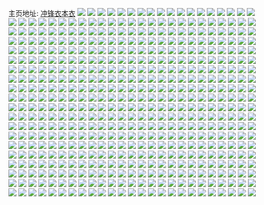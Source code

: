 主页地址: [冲锋衣本衣](https://weibo.com/u/1619984190) 
![](https://wx4.sinaimg.cn/mw2000/608eff3ely1h281cfwqnzj22c0340kjm.jpg) 
![](https://wx4.sinaimg.cn/mw2000/608eff3ely1h22i987b0wj20u00i17c1.jpg) 
![](https://wx4.sinaimg.cn/mw2000/608eff3ely1h22i98g3grj20u00i2dl9.jpg) 
![](https://wx4.sinaimg.cn/mw2000/608eff3ely1h22i98q467j20u00ie0xj.jpg) 
![](https://wx4.sinaimg.cn/mw2000/608eff3ely1h22i97ujaij20u00i70vp.jpg) 
![](https://wx4.sinaimg.cn/mw2000/608eff3ely1h1zznwtlhsj20wi1ycx0h.jpg) 
![](https://wx4.sinaimg.cn/mw2000/608eff3ely1h1yu5znk1xj22vl25ph66.jpg) 
![](https://wx4.sinaimg.cn/mw2000/608eff3ely1h1sw19lprwj22c0340qv9.jpg) 
![](https://wx4.sinaimg.cn/mw2000/608eff3ely1h1sw1g66axj22da1kunpe.jpg) 
![](https://wx4.sinaimg.cn/mw2000/608eff3ely1h1rs535kikj22c03404qq.jpg) 
![](https://wx4.sinaimg.cn/mw2000/608eff3ely1h1rs526moqj20rk0lgjt6.jpg) 
![](https://wx4.sinaimg.cn/mw2000/608eff3ely1h1rs543s76j228l2zg7wi.jpg) 
![](https://wx4.sinaimg.cn/mw2000/608eff3ely1h1rsady0yej20hs0f4abq.jpg) 
![](https://wx4.sinaimg.cn/mw2000/608eff3ely1h1o7skqt4qj21tc2q0hdu.jpg) 
![](https://wx4.sinaimg.cn/mw2000/608eff3ely1h1o7sq7acpj221i1d0b29.jpg) 
![](https://wx4.sinaimg.cn/mw2000/608eff3ely1h1o7sp5aj4j21tc2q0kjm.jpg) 
![](https://wx4.sinaimg.cn/mw2000/608eff3ely1h1o7smsb68j21m62fa1ky.jpg) 
![](https://wx4.sinaimg.cn/mw2000/608eff3ely1h1nahhmy1kj221i2q0u0x.jpg) 
![](https://wx4.sinaimg.cn/mw2000/608eff3ely1h1kvaskr4mj221i1j44qr.jpg) 
![](https://wx4.sinaimg.cn/mw2000/608eff3ely1h1kvd3eb90j221i2q0qv8.jpg) 
![](https://wx4.sinaimg.cn/mw2000/608eff3ely1h1iqasv7rsj21qy0qedo5.jpg) 
![](https://wx4.sinaimg.cn/mw2000/608eff3ely1h1iqatipgoj215n0jyqa9.jpg) 
![](https://wx4.sinaimg.cn/mw2000/608eff3ely1h1iqasl0lqj21qy0qe46o.jpg) 
![](https://wx4.sinaimg.cn/mw2000/608eff3ely1h1iqat77x2j20xc0jhtdk.jpg) 
![](https://wx4.sinaimg.cn/mw2000/608eff3ely1h1iqatuz2oj215n0jsafe.jpg) 
![](https://wx4.sinaimg.cn/mw2000/608eff3ely1h1iqaube0ej215n0k4n1l.jpg) 
![](https://wx4.sinaimg.cn/mw2000/608eff3ely1h1i8l511q1j21tc2q04qr.jpg) 
![](https://wx4.sinaimg.cn/mw2000/608eff3ely1h1i8l6qb7kj21tc2q07wj.jpg) 
![](https://wx4.sinaimg.cn/mw2000/608eff3ely1h1i8l91nqjj21tc2q07wj.jpg) 
![](https://wx4.sinaimg.cn/mw2000/608eff3ely1h1i8lapvwoj21tc2q07wj.jpg) 
![](https://wx4.sinaimg.cn/mw2000/608eff3ely1h1i8lctuj2j21tc2q04qr.jpg) 
![](https://wx4.sinaimg.cn/mw2000/608eff3ely1h1i8l3d6qlj21tc2q07wj.jpg) 
![](https://wx4.sinaimg.cn/mw2000/608eff3ely1h1hk1donblj22c0340u0y.jpg) 
![](https://wx4.sinaimg.cn/mw2000/608eff3ely1h1hk1fzav6j221i2q0kjp.jpg) 
![](https://wx4.sinaimg.cn/mw2000/608eff3ely1h1hk1d0gg1j20wi1yckjl.jpg) 
![](https://wx4.sinaimg.cn/mw2000/608eff3ely1h1frtx3utuj221i2q0e85.jpg) 
![](https://wx4.sinaimg.cn/mw2000/608eff3ely1h1f1woyfy3j22c03404qq.jpg) 
![](https://wx4.sinaimg.cn/mw2000/608eff3ely1h1f1wxgh88j22c0340hdv.jpg) 
![](https://wx4.sinaimg.cn/mw2000/608eff3ely1h1f1wrcw80j22c03401l0.jpg) 
![](https://wx4.sinaimg.cn/mw2000/608eff3ely1h1f1xegadlj22c0340u0y.jpg) 
![](https://wx4.sinaimg.cn/mw2000/608eff3ely1h1errlhhjqj20u01nx13y.jpg) 
![](https://wx4.sinaimg.cn/mw2000/608eff3ely1h1errmh5h2j20u02i7b29.jpg) 
![](https://wx4.sinaimg.cn/mw2000/608eff3ely1h1errkzfunj20u00g642o.jpg) 
![](https://wx4.sinaimg.cn/mw2000/608eff3ely1h1errn04ibj20o80dmdig.jpg) 
![](https://wx4.sinaimg.cn/mw2000/608eff3ely1h1cyqoorgwj20u00mhgpb.jpg) 
![](https://wx4.sinaimg.cn/mw2000/608eff3ely1h1cyqodrc2j20u00mjadk.jpg) 
![](https://wx4.sinaimg.cn/mw2000/608eff3ely1h1aflxqbpcj22c0340b2a.jpg) 
![](https://wx4.sinaimg.cn/mw2000/608eff3ely1h19gv91rhqj22c03404qq.jpg) 
![](https://wx4.sinaimg.cn/mw2000/608eff3ely1h19gv9ut45j22c0340qv5.jpg) 
![](https://wx4.sinaimg.cn/mw2000/608eff3ely1h19gvauw8lj23402c0e82.jpg) 
![](https://wx4.sinaimg.cn/mw2000/608eff3ely1h19gv84x27j22c0340u0x.jpg) 
![](https://wx4.sinaimg.cn/mw2000/608eff3ely1h17wfj4qcrj21qy0zg7bm.jpg) 
![](https://wx4.sinaimg.cn/mw2000/608eff3ely1h17wfjff0aj21qy0zgq95.jpg) 
![](https://wx4.sinaimg.cn/mw2000/608eff3ely1h17wfjogatj21qy0zgwke.jpg) 
![](https://wx4.sinaimg.cn/mw2000/608eff3ely1h17wfk281rj21qy0zgtfn.jpg) 
![](https://wx4.sinaimg.cn/mw2000/608eff3ely1h170n440rzj21tc2q0qv7.jpg) 
![](https://wx4.sinaimg.cn/mw2000/608eff3ely1h170n8kpmxj21tc2q0hdv.jpg) 
![](https://wx4.sinaimg.cn/mw2000/608eff3ely1h170nca849j21tc2q0npf.jpg) 
![](https://wx4.sinaimg.cn/mw2000/608eff3ely1h170nh3bgwj21tc2q0kjn.jpg) 
![](https://wx4.sinaimg.cn/mw2000/608eff3ely1h170n06u07j21tc2q0kjn.jpg) 
![](https://wx4.sinaimg.cn/mw2000/608eff3ely1h170nl97j8j21tc2q0npf.jpg) 
![](https://wx4.sinaimg.cn/mw2000/608eff3ely1h15wejv7j7j20u00gvjxq.jpg) 
![](https://wx4.sinaimg.cn/mw2000/608eff3ely1h15wek6x0hj20u00chdo2.jpg) 
![](https://wx4.sinaimg.cn/mw2000/608eff3ely1h14lyfae5nj20tz1azjyy.jpg) 
![](https://wx4.sinaimg.cn/mw2000/608eff3ely1h14lyfn85lj20u00zudmu.jpg) 
![](https://wx4.sinaimg.cn/mw2000/608eff3ely1h14lyezxfdj20u00ijtcs.jpg) 
![](https://wx4.sinaimg.cn/mw2000/608eff3ely1h12gbhj4j3j221i2q0npg.jpg) 
![](https://wx4.sinaimg.cn/mw2000/608eff3ely1h12gbejt3yj221i2q01l1.jpg) 
![](https://wx4.sinaimg.cn/mw2000/608eff3ely1h112qb8gh8j20xc1uo4cw.jpg) 
![](https://wx4.sinaimg.cn/mw2000/608eff3ely1h112qbhf9kj20xc1uo16u.jpg) 
![](https://wx4.sinaimg.cn/mw2000/608eff3ely1h112qaw3n2j222o340x6p.jpg) 
![](https://wx4.sinaimg.cn/mw2000/608eff3ely1h0zvh2wnfaj20u00x0gw7.jpg) 
![](https://wx4.sinaimg.cn/mw2000/608eff3ely1h0zvh3mq2vj20u00g678e.jpg) 
![](https://wx4.sinaimg.cn/mw2000/608eff3ely1h0zvh5brivj20u00g5tbx.jpg) 
![](https://wx4.sinaimg.cn/mw2000/608eff3ely1h0zvh5xmmgj20u00gvad1.jpg) 
![](https://wx4.sinaimg.cn/mw2000/608eff3ely1h0z726cpymj20u019vwu8.jpg) 
![](https://wx4.sinaimg.cn/mw2000/608eff3ely1h0z726ujbsj20u00p0dsu.jpg) 
![](https://wx4.sinaimg.cn/mw2000/608eff3ely1h0z7275eq9j20sg0ugdld.jpg) 
![](https://wx4.sinaimg.cn/mw2000/608eff3ely1h0z727gue6j20j60gcad9.jpg) 
![](https://wx4.sinaimg.cn/mw2000/608eff3ely1h0z7281ixwj20u01t5atj.jpg) 
![](https://wx4.sinaimg.cn/mw2000/608eff3ely1h0z728od1vj20u01b2k40.jpg) 
![](https://wx4.sinaimg.cn/mw2000/608eff3ely1h0z72a064bj20u014fwof.jpg) 
![](https://wx4.sinaimg.cn/mw2000/608eff3ely1h0z725cylaj20u00xbqcb.jpg) 
![](https://wx4.sinaimg.cn/mw2000/608eff3ely1h0z729mh7oj20u00lsgqh.jpg) 
![](https://wx4.sinaimg.cn/mw2000/608eff3ely1h0y2hb3d61j22032o4x6q.jpg) 
![](https://wx4.sinaimg.cn/mw2000/608eff3ely1h0y2h9njeaj22c0340qv6.jpg) 
![](https://wx4.sinaimg.cn/mw2000/608eff3ely1h0y2hbhxinj214j0mtaej.jpg) 
![](https://wx4.sinaimg.cn/mw2000/608eff3ely1h0xnrfjtioj20u013dk37.jpg) 
![](https://wx4.sinaimg.cn/mw2000/608eff3ely1h0xnrg0fbmj20u00gzk03.jpg) 
![](https://wx4.sinaimg.cn/mw2000/608eff3ely1h0xnregzbsj20u00gu43b.jpg) 
![](https://wx4.sinaimg.cn/mw2000/608eff3ely1h0xnrgc3pij20u00gvtdn.jpg) 
![](https://wx4.sinaimg.cn/mw2000/608eff3ely1h0wy8ioj4gj20sg0v3q9x.jpg) 
![](https://wx4.sinaimg.cn/mw2000/608eff3ely1h0wy8j2uzmj20u01brn2p.jpg) 
![](https://wx4.sinaimg.cn/mw2000/608eff3ely1h0wy8jg0otj20se0jqjxo.jpg) 
![](https://wx4.sinaimg.cn/mw2000/608eff3ely1h0wy8jsx50j20u00htafi.jpg) 
![](https://wx4.sinaimg.cn/mw2000/608eff3ely1h0wq8ww741j20rk0k0779.jpg) 
![](https://wx4.sinaimg.cn/mw2000/608eff3ely1h0vhceueajj221i2q07wl.jpg) 
![](https://wx4.sinaimg.cn/mw2000/608eff3ely1h0uez0nz9dj20u00lrqbb.jpg) 
![](https://wx4.sinaimg.cn/mw2000/608eff3ely1h0uez2dtb5j22da1kue82.jpg) 
![](https://wx4.sinaimg.cn/mw2000/608eff3ely1h0uez3ncp7j222o340hdu.jpg) 
![](https://wx4.sinaimg.cn/mw2000/608eff3ely1h0uez5p14cj221i2q0kjl.jpg) 
![](https://wx4.sinaimg.cn/mw2000/608eff3ely1h0t90caz00j20sg1js4e3.jpg) 
![](https://wx4.sinaimg.cn/mw2000/608eff3ely1h0t90bnj32j20go08z3zz.jpg) 
![](https://wx4.sinaimg.cn/mw2000/608eff3ely1h0t90cxrg3j20go08zaaz.jpg) 
![](https://wx4.sinaimg.cn/mw2000/608eff3ely1h0t90d4eupj20u00gvgrt.jpg) 
![](https://wx4.sinaimg.cn/mw2000/608eff3ely1h0qrk5viiij20uk0p4q99.jpg) 
![](https://wx4.sinaimg.cn/mw2000/608eff3ely1h0qrk64hycj20uk0rvah0.jpg) 
![](https://wx4.sinaimg.cn/mw2000/608eff3ely1h0qrk6i9a8j20uk0og46w.jpg) 
![](https://wx4.sinaimg.cn/mw2000/608eff3ely1h0qrk6qvsmj20uk0pndms.jpg) 
![](https://wx4.sinaimg.cn/mw2000/608eff3ely1h0qrk74465j20xc16kn5u.jpg) 
![](https://wx4.sinaimg.cn/mw2000/608eff3ely1h0qrk7dkc9j20uk0nyaf1.jpg) 
![](https://wx4.sinaimg.cn/mw2000/608eff3ely1h0pn8klwtuj21bm1zgnpd.jpg) 
![](https://wx4.sinaimg.cn/mw2000/608eff3ely1h0pn8mkad0j21bm1zgqv5.jpg) 
![](https://wx4.sinaimg.cn/mw2000/608eff3ely1h0pn8o4guaj21bm1zgu0x.jpg) 
![](https://wx4.sinaimg.cn/mw2000/608eff3ely1h0pn8qer1sj21bm1zg4qq.jpg) 
![](https://wx4.sinaimg.cn/mw2000/608eff3ely1h0pn8xa272j21bm1zgnpd.jpg) 
![](https://wx4.sinaimg.cn/mw2000/608eff3ely1h0pn8ysv97j21bm1zgu0x.jpg) 
![](https://wx4.sinaimg.cn/mw2000/608eff3ely1h0pn908s02j21bm1zgqv5.jpg) 
![](https://wx4.sinaimg.cn/mw2000/608eff3ely1h0pn91qiqhj21bm1zgqv5.jpg) 
![](https://wx4.sinaimg.cn/mw2000/608eff3ely1h0pn948qjwj21tc2q07wj.jpg) 
![](https://wx4.sinaimg.cn/mw2000/608eff3ely1h0onp7txbxj221i1j4npf.jpg) 
![](https://wx4.sinaimg.cn/mw2000/608eff3ely1h0onpawt1tj221i2q01l1.jpg) 
![](https://wx4.sinaimg.cn/mw2000/608eff3ely1h0om1esitnj215o1aywp3.jpg) 
![](https://wx4.sinaimg.cn/mw2000/608eff3ely1h0om0zoxf5j20xc1kcwq4.jpg) 
![](https://wx4.sinaimg.cn/mw2000/608eff3ely1h0om103xjxj21qy0zg44t.jpg) 
![](https://wx4.sinaimg.cn/mw2000/608eff3ely1h0om10qp4pj21qy0zggsk.jpg) 
![](https://wx4.sinaimg.cn/mw2000/608eff3ely1h0ni0gip4rj20u00g4772.jpg) 
![](https://wx4.sinaimg.cn/mw2000/608eff3ely1h0ni0h5gywj20u00g7gpa.jpg) 
![](https://wx4.sinaimg.cn/mw2000/608eff3ely1h0ni0ez23qj20j61nhal2.jpg) 
![](https://wx4.sinaimg.cn/mw2000/608eff3ely1h0ni0fy790j20u00ng105.jpg) 
![](https://wx4.sinaimg.cn/mw2000/608eff3ely1h0m2ax1ya0j21tc2q0hdv.jpg) 
![](https://wx4.sinaimg.cn/mw2000/608eff3ely1h0m2ayycinj221i1d0x6p.jpg) 
![](https://wx4.sinaimg.cn/mw2000/608eff3ely1h0m2b85zg0j221i1d04qq.jpg) 
![](https://wx4.sinaimg.cn/mw2000/608eff3ely1h0m2b0hchnj221i1d01ky.jpg) 
![](https://wx4.sinaimg.cn/mw2000/608eff3ely1h0m2b2aeenj221i1d0b2a.jpg) 
![](https://wx4.sinaimg.cn/mw2000/608eff3ely1h0m2b4s7bej21tc2q0hdv.jpg) 
![](https://wx4.sinaimg.cn/mw2000/608eff3ely1h0m2auh3r5j21tc2q0kjn.jpg) 
![](https://wx4.sinaimg.cn/mw2000/608eff3ely1h0m2b6f17ij221i1d0e82.jpg) 
![](https://wx4.sinaimg.cn/mw2000/608eff3ely1h0m2b9q30dj221i1d04qq.jpg) 
![](https://wx4.sinaimg.cn/mw2000/608eff3ely1h0krz6wjnij20u00gvn0l.jpg) 
![](https://wx4.sinaimg.cn/mw2000/608eff3ely1h0krz7il1xj20u00gvq87.jpg) 
![](https://wx4.sinaimg.cn/mw2000/608eff3ely1h0krz7x6u5j20u00gvafg.jpg) 
![](https://wx4.sinaimg.cn/mw2000/608eff3ely1h0k475ko4lj215o0moqag.jpg) 
![](https://wx4.sinaimg.cn/mw2000/608eff3ely1h0k4760c9kj215o11w7ah.jpg) 
![](https://wx4.sinaimg.cn/mw2000/608eff3ely1h0k476bjypj215o11wwsz.jpg) 
![](https://wx4.sinaimg.cn/mw2000/608eff3ely1h0k476lon7j20uk0x6wq8.jpg) 
![](https://wx4.sinaimg.cn/mw2000/608eff3ely1h0k476v2taj20uk0or0zw.jpg) 
![](https://wx4.sinaimg.cn/mw2000/608eff3ely1h0k47770zej20uk0uadmk.jpg) 
![](https://wx4.sinaimg.cn/mw2000/608eff3ely1h0k2aejlunj21xa2kdnpe.jpg) 
![](https://wx4.sinaimg.cn/mw2000/608eff3ely1h0k2ai9ly5j221i2q07wl.jpg) 
![](https://wx4.sinaimg.cn/mw2000/608eff3ely1h0jmofrvmsj20u019g4ah.jpg) 
![](https://wx4.sinaimg.cn/mw2000/608eff3ely1h0jmog4ukvj20u00yagui.jpg) 
![](https://wx4.sinaimg.cn/mw2000/608eff3ely1h0jmogf8hvj20u00gvn0u.jpg) 
![](https://wx4.sinaimg.cn/mw2000/608eff3ely1h0ix8m33gvj221i2q0u10.jpg) 
![](https://wx4.sinaimg.cn/mw2000/608eff3ely1h0ix8p0gmsj24802tcu0y.jpg) 
![](https://wx4.sinaimg.cn/mw2000/608eff3ely1h0ik5t8w10j221i2q01l1.jpg) 
![](https://wx4.sinaimg.cn/mw2000/608eff3ely1h0ik5ww4gvj221i2q0b2d.jpg) 
![](https://wx4.sinaimg.cn/mw2000/608eff3ely1h0ik606ea4j221i2q0b2d.jpg) 
![](https://wx4.sinaimg.cn/mw2000/608eff3ely1h0ik5ptzorj221i2q0kjp.jpg) 
![](https://wx4.sinaimg.cn/mw2000/608eff3ely1h0hu10t3haj20u01emqek.jpg) 
![](https://wx4.sinaimg.cn/mw2000/608eff3ely1h0hu1160skj20u00xrwl8.jpg) 
![](https://wx4.sinaimg.cn/mw2000/608eff3ely1h0hgoomtjwj20go0jqmz8.jpg) 
![](https://wx4.sinaimg.cn/mw2000/608eff3ely1h0hgop8231j20u01cmk6g.jpg) 
![](https://wx4.sinaimg.cn/mw2000/608eff3ely1h0hgoo534lj20u00gv772.jpg) 
![](https://wx4.sinaimg.cn/mw2000/608eff3ely1h0hgopq4jtj20u00g742r.jpg) 
![](https://wx4.sinaimg.cn/mw2000/608eff3ely1h0h8lqom8ej21ku2dae81.jpg) 
![](https://wx4.sinaimg.cn/mw2000/608eff3ely1h0gln2f1x4j221i2q0x6s.jpg) 
![](https://wx4.sinaimg.cn/mw2000/608eff3ely1h0glmxzuplj221i2q0b2c.jpg) 
![](https://wx4.sinaimg.cn/mw2000/608eff3ely1h0eeyw15kfj20sg0g0diz.jpg) 
![](https://wx4.sinaimg.cn/mw2000/608eff3ely1h0eeyvh9zcj20sg0w0tdq.jpg) 
![](https://wx4.sinaimg.cn/mw2000/608eff3ely1h0eeywgu7mj20rs16t0zb.jpg) 
![](https://wx4.sinaimg.cn/mw2000/608eff3ely1h0eeywtpqjj20u00ir41j.jpg) 
![](https://wx4.sinaimg.cn/mw2000/608eff3ely1h0cpnsk9dmj20u00ouqdi.jpg) 
![](https://wx4.sinaimg.cn/mw2000/608eff3ely1h0cpnt82n2j20u0124wq1.jpg) 
![](https://wx4.sinaimg.cn/mw2000/608eff3ely1h0cpns4tjnj20u00xrn2e.jpg) 
![](https://wx4.sinaimg.cn/mw2000/608eff3ely1h0cpntieaoj20u00gv0u3.jpg) 
![](https://wx4.sinaimg.cn/mw2000/608eff3ely1h0bzwh8tuoj20i30ec0v5.jpg) 
![](https://wx4.sinaimg.cn/mw2000/608eff3ely1h0bzwhnztgj20t916mtii.jpg) 
![](https://wx4.sinaimg.cn/mw2000/608eff3ely1h0bzwia9y9j20rk18iqb2.jpg) 
![](https://wx4.sinaimg.cn/mw2000/608eff3ely1h0bzwgkyjdj20g80bxabk.jpg) 
![](https://wx4.sinaimg.cn/mw2000/608eff3ely1h0ay5uavnij208c08bjrr.jpg) 
![](https://wx4.sinaimg.cn/mw2000/608eff3ely1h0aqqdpv9uj221i2q0npi.jpg) 
![](https://wx4.sinaimg.cn/mw2000/608eff3ely1h09go0ycu5j20u01cuaoe.jpg) 
![](https://wx4.sinaimg.cn/mw2000/608eff3ely1h09gp4v0wvj20ty1ri12y.jpg) 
![](https://wx4.sinaimg.cn/mw2000/608eff3ely1h09go0cpq0j20u00xrdnv.jpg) 
![](https://wx4.sinaimg.cn/mw2000/608eff3ely1h09go1b6e7j20u00gvdin.jpg) 
![](https://wx4.sinaimg.cn/mw2000/608eff3ely1h09go27k8jj20u00g9adg.jpg) 
![](https://wx4.sinaimg.cn/mw2000/608eff3ely1h09go2jhtvj20u00gv0w9.jpg) 
![](https://wx4.sinaimg.cn/mw2000/608eff3ely1h098ify2k9j221i2q01l1.jpg) 
![](https://wx4.sinaimg.cn/mw2000/608eff3ely1h08lri24nvj20wi0p5td7.jpg) 
![](https://wx4.sinaimg.cn/mw2000/608eff3ely1h08lqflk5kj221i2q01l1.jpg) 
![](https://wx4.sinaimg.cn/mw2000/608eff3ely1h08fzfzoltj20u0360qmr.jpg) 
![](https://wx4.sinaimg.cn/mw2000/608eff3ely1h08fzfc3e4j20u02cdgw4.jpg) 
![](https://wx4.sinaimg.cn/mw2000/608eff3ely1h086okweyzj20u00gvq7t.jpg) 
![](https://wx4.sinaimg.cn/mw2000/608eff3ely1h086oovd02j20u00gvwhs.jpg) 
![](https://wx4.sinaimg.cn/mw2000/608eff3ely1h086ol8ipij211a0pdtei.jpg) 
![](https://wx4.sinaimg.cn/mw2000/608eff3ely1h086olo0moj20tz21hwro.jpg) 
![](https://wx4.sinaimg.cn/mw2000/608eff3ely1h086omctdoj20u011v4ab.jpg) 
![](https://wx4.sinaimg.cn/mw2000/608eff3ely1h086okj7kkj20ou0sgtcj.jpg) 
![](https://wx4.sinaimg.cn/mw2000/608eff3ely1h086omowkkj20u01247c5.jpg) 
![](https://wx4.sinaimg.cn/mw2000/608eff3ely1h086omyjd0j20tz1h549e.jpg) 
![](https://wx4.sinaimg.cn/mw2000/608eff3ely1h086ondjhuj20xx0sfag6.jpg) 
![](https://wx4.sinaimg.cn/mw2000/608eff3ely1h07efgt2gwj221i2q07wl.jpg) 
![](https://wx4.sinaimg.cn/mw2000/608eff3ely1h07efdembej221i2q07wl.jpg) 
![](https://wx4.sinaimg.cn/mw2000/608eff3ely1h05tts5jabj22c0340npe.jpg) 
![](https://wx4.sinaimg.cn/mw2000/608eff3ely1h05tttcia4j22c03404qq.jpg) 
![](https://wx4.sinaimg.cn/mw2000/608eff3ely1h05tatkrg8j20u01aewnv.jpg) 
![](https://wx4.sinaimg.cn/mw2000/608eff3ely1h05tas2nnpj20sg0t2jxz.jpg) 
![](https://wx4.sinaimg.cn/mw2000/608eff3ely1h05taulhidj20u00gvgr2.jpg) 
![](https://wx4.sinaimg.cn/mw2000/608eff3ely1h05tavdb2oj20u00gv0ww.jpg) 
![](https://wx4.sinaimg.cn/mw2000/608eff3ely1h04rpijlpgj22c0340npd.jpg) 
![](https://wx4.sinaimg.cn/mw2000/608eff3ely1h04j385omxj221i2q0npg.jpg) 
![](https://wx4.sinaimg.cn/mw2000/608eff3ely1h04j3cg661j221i2q0u10.jpg) 
![](https://wx4.sinaimg.cn/mw2000/608eff3ely1h01p3kwhqwj20u00irjv3.jpg) 
![](https://wx4.sinaimg.cn/mw2000/608eff3ely1h01p3khbbgj20sg0f40wl.jpg) 
![](https://wx4.sinaimg.cn/mw2000/608eff3ely1h01p3l8yw8j20sg0f4n14.jpg) 
![](https://wx4.sinaimg.cn/mw2000/608eff3ely1h01p3jx8gnj20u00g7mzc.jpg) 
![](https://wx4.sinaimg.cn/mw2000/608eff3ely1h01kelymdjj221i2q04qt.jpg) 
![](https://wx4.sinaimg.cn/mw2000/608eff3ely1h018m7966vj22802yox6q.jpg) 
![](https://wx4.sinaimg.cn/mw2000/608eff3ely1h018m920p0j22802yonpe.jpg) 
![](https://wx4.sinaimg.cn/mw2000/608eff3ely1h018mczcb8j20zk1be7gk.jpg) 
![](https://wx4.sinaimg.cn/mw2000/608eff3ely1h018mde1cmj20zk1be188.jpg) 
![](https://wx4.sinaimg.cn/mw2000/608eff3ely1h018mdw9ucj20zk1be4f8.jpg) 
![](https://wx4.sinaimg.cn/mw2000/608eff3ely1h018mebawkj20zk1betlq.jpg) 
![](https://wx4.sinaimg.cn/mw2000/608eff3ely1h018mikeofj22802yoe83.jpg) 
![](https://wx4.sinaimg.cn/mw2000/608eff3ely1h018mq76ojj20zk1beaqw.jpg) 
![](https://wx4.sinaimg.cn/mw2000/608eff3ely1h00kse490yj20u00xr10y.jpg) 
![](https://wx4.sinaimg.cn/mw2000/608eff3ely1h00ksdmu9mj20go09e0uq.jpg) 
![](https://wx4.sinaimg.cn/mw2000/608eff3ely1h00ksgcxb6j20sg1a60zg.jpg) 
![](https://wx4.sinaimg.cn/mw2000/608eff3ely1h00ksevi4lj20u01414a6.jpg) 
![](https://wx4.sinaimg.cn/mw2000/608eff3ely1h00ksgo48mj20go0amgn4.jpg) 
![](https://wx4.sinaimg.cn/mw2000/608eff3ely1h00ksfxzp2j20sg1wqnjb.jpg) 
![](https://wx4.sinaimg.cn/mw2000/608eff3ely1gzws52pgtdj221i2q0hdw.jpg) 
![](https://wx4.sinaimg.cn/mw2000/608eff3ely1gzws4x0clwj221i2q0u10.jpg) 
![](https://wx4.sinaimg.cn/mw2000/608eff3ely1gzws5lj1zrj221i2q04qt.jpg) 
![](https://wx4.sinaimg.cn/mw2000/608eff3ely1gzvr91m9fqj20s80rstdd.jpg) 
![](https://wx4.sinaimg.cn/mw2000/608eff3ely1gzvr923hnlj20p00fswgf.jpg) 
![](https://wx4.sinaimg.cn/mw2000/608eff3ely1gzvr92ea1cj20p00s5jv1.jpg) 
![](https://wx4.sinaimg.cn/mw2000/608eff3ely1gzvr92n4w2j20u00gv765.jpg) 
![](https://wx4.sinaimg.cn/mw2000/608eff3ely1gzvc115d1bj20wi1yc7wh.jpg) 
![](https://wx4.sinaimg.cn/mw2000/608eff3ely1gzvc0zmxxsj20wi1yc7wh.jpg) 
![](https://wx4.sinaimg.cn/mw2000/608eff3ely1gzut1j0ekqj20u00gvq5p.jpg) 
![](https://wx4.sinaimg.cn/mw2000/608eff3ely1gzut1ke7n3j20u00g9n06.jpg) 
![](https://wx4.sinaimg.cn/mw2000/608eff3ely1gzut1iqki9j20u00qk440.jpg) 
![](https://wx4.sinaimg.cn/mw2000/608eff3ely1gzut1jz9zbj20u01csakx.jpg) 
![](https://wx4.sinaimg.cn/mw2000/608eff3ely1gzum2clpf7j20wi1ycnkw.jpg) 
![](https://wx4.sinaimg.cn/mw2000/608eff3ely1gzum2b3sc5j221i2q0u0x.jpg) 
![](https://wx4.sinaimg.cn/mw2000/608eff3ely1gztgebutfrj221i2q0x6s.jpg) 
![](https://wx4.sinaimg.cn/mw2000/608eff3ely1gzsdpzyzzvj21ku2dae81.jpg) 
![](https://wx4.sinaimg.cn/mw2000/608eff3ely1gzpp642wf3j20wi1yc43k.jpg) 
![](https://wx4.sinaimg.cn/mw2000/608eff3ely1gzn9x7ukd1j20hs0fnwh5.jpg) 
![](https://wx4.sinaimg.cn/mw2000/608eff3ely1gzn9x8b6lpj20nj0ju78l.jpg) 
![](https://wx4.sinaimg.cn/mw2000/608eff3ely1gzn9x8k5npj20nm0k5dj6.jpg) 
![](https://wx4.sinaimg.cn/mw2000/608eff3ely1gzn9x8wq9jj20u00ckju9.jpg) 
![](https://wx4.sinaimg.cn/mw2000/608eff3ely1gzkdlkmo2gj20u00gu0vq.jpg) 
![](https://wx4.sinaimg.cn/mw2000/608eff3ely1gzkdlkbzzyj20u00cr41f.jpg) 
![](https://wx4.sinaimg.cn/mw2000/608eff3ely1gzkdlkwqabj20u00gvdjc.jpg) 
![](https://wx4.sinaimg.cn/mw2000/608eff3ely1gzkdll7mghj20u00crn1z.jpg) 
![](https://wx4.sinaimg.cn/mw2000/608eff3ely1gzizco2tpoj221i1j4u0y.jpg) 
![](https://wx4.sinaimg.cn/mw2000/608eff3ely1gziq36z4eej20sg0fgagk.jpg) 
![](https://wx4.sinaimg.cn/mw2000/608eff3ely1gziq377vytj20sg0g0mzn.jpg) 
![](https://wx4.sinaimg.cn/mw2000/608eff3ely1gziq37ir6hj20sg0g0jw1.jpg) 
![](https://wx4.sinaimg.cn/mw2000/608eff3ely1gziq38k9gmj20u035j4oo.jpg) 
![](https://wx4.sinaimg.cn/mw2000/608eff3ely1gzgh6q705hj22da1ku7wh.jpg) 
![](https://wx4.sinaimg.cn/mw2000/608eff3ely1gzfngq9632j21760ot7a3.jpg) 
![](https://wx4.sinaimg.cn/mw2000/608eff3ely1gzfngreoe0j20yv0pw43r.jpg) 
![](https://wx4.sinaimg.cn/mw2000/608eff3ely1gzfngplygej20yg0qdwgy.jpg) 
![](https://wx4.sinaimg.cn/mw2000/608eff3ely1gzfngrsk81j20tz0v5grv.jpg) 
![](https://wx4.sinaimg.cn/mw2000/608eff3ely1gzebosdtzfj221i1j4npe.jpg) 
![](https://wx4.sinaimg.cn/mw2000/608eff3ely1gzeboxa9fjj221i1j4u0y.jpg) 
![](https://wx4.sinaimg.cn/mw2000/608eff3ely1gzcyo9wtycj221i2q0qv8.jpg) 
![](https://wx4.sinaimg.cn/mw2000/608eff3ely1gzcyobzz8qj211a1do4qp.jpg) 
![](https://wx4.sinaimg.cn/mw2000/608eff3ely1gzcyoggbyej221i2q0e84.jpg) 
![](https://wx4.sinaimg.cn/mw2000/608eff3ely1gzcyoke1gfj221i2q0hdw.jpg) 
![](https://wx4.sinaimg.cn/mw2000/608eff3ely1gzcyonh2nuj221i2q0x6r.jpg) 
![](https://wx4.sinaimg.cn/mw2000/608eff3ely1gzcyoqfoenj221i2q07wk.jpg) 
![](https://wx4.sinaimg.cn/mw2000/608eff3ely1gzcyosl5rvj221i2q0npg.jpg) 
![](https://wx4.sinaimg.cn/mw2000/608eff3ely1gzcyovhuugj221i2q0hdw.jpg) 
![](https://wx4.sinaimg.cn/mw2000/608eff3ely1gzcyoypudwj221i2q0e84.jpg) 
![](https://wx4.sinaimg.cn/mw2000/608eff3ely1gzbryj9rhvj20u02bth4s.jpg) 
![](https://wx4.sinaimg.cn/mw2000/608eff3ely1gzatd2w9l6j221i2q0npg.jpg) 
![](https://wx4.sinaimg.cn/mw2000/608eff3ely1gzau1d2h9bj221i2q0b2c.jpg) 
![](https://wx4.sinaimg.cn/mw2000/608eff3ely1gzaud664h6j22c03407wi.jpg) 
![](https://wx4.sinaimg.cn/mw2000/608eff3ely1gzatd3h5iuj20wi0ejabo.jpg) 
![](https://wx4.sinaimg.cn/mw2000/608eff3ely1gzaud56z1hj20rt0ef0tz.jpg) 
![](https://wx4.sinaimg.cn/mw2000/608eff3ely1gzau3pjzvfj21ls0wigu7.jpg) 
![](https://wx4.sinaimg.cn/mw2000/608eff3ely1gzatd3n5f8j20u00sv79d.jpg) 
![](https://wx4.sinaimg.cn/mw2000/608eff3ely1gzaudp15cwj20u00u0whj.jpg) 
![](https://wx4.sinaimg.cn/mw2000/608eff3ely1gzaithwn7ej20s00yzwkv.jpg) 
![](https://wx4.sinaimg.cn/mw2000/608eff3ely1gzaiti88udj20u00efgsp.jpg) 
![](https://wx4.sinaimg.cn/mw2000/608eff3ely1gzaitihungj20p00dwq6x.jpg) 
![](https://wx4.sinaimg.cn/mw2000/608eff3ely1gz4wmk85uaj22c03404qr.jpg) 
![](https://wx4.sinaimg.cn/mw2000/608eff3ely1gz4wmggzmqj221i2q0npd.jpg) 
![](https://wx4.sinaimg.cn/mw2000/608eff3ely1gz4wm3t4pcj20zi1bawrt.jpg) 
![](https://wx4.sinaimg.cn/mw2000/608eff3ely1gz4wmmkcn9j20zi1baqgm.jpg) 
![](https://wx4.sinaimg.cn/mw2000/608eff3ely1gz079hqmduj20u00o6q8w.jpg) 
![](https://wx4.sinaimg.cn/mw2000/608eff3ely1gz079i6aqij20u00nrk3m.jpg) 
![](https://wx4.sinaimg.cn/mw2000/608eff3ely1gyzgsnwp6aj221i2q0hdt.jpg) 
![](https://wx4.sinaimg.cn/mw2000/608eff3ely1gyzgspoigtj221i2q0npd.jpg) 
![](https://wx4.sinaimg.cn/mw2000/608eff3ely1gyzgsqfi5uj20zi1badtp.jpg) 
![](https://wx4.sinaimg.cn/mw2000/608eff3ely1gyzgss9iwwj221i2q0u0x.jpg) 
![](https://wx4.sinaimg.cn/mw2000/608eff3ely1gyxzqzacqnj20u00ir0uh.jpg) 
![](https://wx4.sinaimg.cn/mw2000/608eff3ely1gyxzqzi15lj20u00irabc.jpg) 
![](https://wx4.sinaimg.cn/mw2000/608eff3ely1gyxzqz43w1j20u00irtd4.jpg) 
![](https://wx4.sinaimg.cn/mw2000/608eff3ely1gyxzqzyqtnj20u00nt443.jpg) 
![](https://wx4.sinaimg.cn/mw2000/608eff3ely1gytcdan51zj21vb1kwkjl.jpg) 
![](https://wx4.sinaimg.cn/mw2000/608eff3ely1gytcd7o2iaj21vb1kwnpd.jpg) 
![](https://wx4.sinaimg.cn/mw2000/608eff3ely1gyskne2n57j21kw1vb7wh.jpg) 
![](https://wx4.sinaimg.cn/mw2000/608eff3ely1gysknfo9ucj21kw1vbb29.jpg) 
![](https://wx4.sinaimg.cn/mw2000/608eff3ely1gysknha6pmj21kw1vbnpd.jpg) 
![](https://wx4.sinaimg.cn/mw2000/608eff3ely1gysknj6qn6j21kw1vbhdt.jpg) 
![](https://wx4.sinaimg.cn/mw2000/608eff3ely1gysknmqh1nj21vb1kwkjl.jpg) 
![](https://wx4.sinaimg.cn/mw2000/608eff3ely1gysknbtvpdj21vb1kw4qp.jpg) 
![](https://wx4.sinaimg.cn/mw2000/608eff3ely1gyqwg6vi5zj20v91vowxh.jpg) 
![](https://wx4.sinaimg.cn/mw2000/608eff3ely1gyqauucggoj21kw1vbhdt.jpg) 
![](https://wx4.sinaimg.cn/mw2000/608eff3ely1gyqauvx7hqj21kw1vbhdt.jpg) 
![](https://wx4.sinaimg.cn/mw2000/608eff3ely1gyqaux24cjj21kw1vbe81.jpg) 
![](https://wx4.sinaimg.cn/mw2000/608eff3ely1gyqauy4szxj21kw1vbb29.jpg) 
![](https://wx4.sinaimg.cn/mw2000/608eff3ely1gyqauso951j21kw1vbkjl.jpg) 
![](https://wx4.sinaimg.cn/mw2000/608eff3ely1gyqauyv6gzj213i1aqx36.jpg) 
![](https://wx4.sinaimg.cn/mw2000/608eff3ely1gynfh6bwv7j21kw1vbe81.jpg) 
![](https://wx4.sinaimg.cn/mw2000/608eff3ely1gyloyvpakmj21kw2dekjl.jpg) 
![](https://wx4.sinaimg.cn/mw2000/608eff3ely1gyizzk9udzj221i2q04qs.jpg) 
![](https://wx4.sinaimg.cn/mw2000/608eff3ely1gyizzf7kg9j221i2q07wk.jpg) 
![](https://wx4.sinaimg.cn/mw2000/608eff3ely1gyizzojoq4j221i2q04qs.jpg) 
![](https://wx4.sinaimg.cn/mw2000/608eff3ely1gyioozbo3tj20u00du765.jpg) 
![](https://wx4.sinaimg.cn/mw2000/608eff3ely1gyhqomc0nrj221i1j4e82.jpg) 
![](https://wx4.sinaimg.cn/mw2000/608eff3ely1gyhqol3ltqj221i1j4x6q.jpg) 
![](https://wx4.sinaimg.cn/mw2000/608eff3ely1gyhqonz5gwj221i1j4hdu.jpg) 
![](https://wx4.sinaimg.cn/mw2000/608eff3ely1gygcao5wr6j221i2q0kjo.jpg) 
![](https://wx4.sinaimg.cn/mw2000/608eff3ely1gygcavdm8pj221i2q0npg.jpg) 
![](https://wx4.sinaimg.cn/mw2000/608eff3ely1gygcb2e7q1j221i2q0e84.jpg) 
![](https://wx4.sinaimg.cn/mw2000/608eff3ely1gygcb9hp3cj221i2q0e84.jpg) 
![](https://wx4.sinaimg.cn/mw2000/608eff3ely1gyfc3djqhgj221i2q0qv8.jpg) 
![](https://wx4.sinaimg.cn/mw2000/608eff3ely1gyfc3l2350j221i2q0x6s.jpg) 
![](https://wx4.sinaimg.cn/mw2000/608eff3ely1gyehjc3hbsj221i2q0u11.jpg) 
![](https://wx4.sinaimg.cn/mw2000/608eff3ely1gyehjhapbkj21qt2brb2b.jpg) 
![](https://wx4.sinaimg.cn/mw2000/608eff3ely1gyehoyj1z7j221i2q0e86.jpg) 
![](https://wx4.sinaimg.cn/mw2000/608eff3ely1gyehppoh7fj221i2q0kjp.jpg) 
![](https://wx4.sinaimg.cn/mw2000/608eff3ely1gydkmi7t7yj20u0130dms.jpg) 
![](https://wx4.sinaimg.cn/mw2000/608eff3ely1gyd836kmr2j21kw2dee81.jpg) 
![](https://wx4.sinaimg.cn/mw2000/608eff3ely1gyc7h88p37j221i2q0npg.jpg) 
![](https://wx4.sinaimg.cn/mw2000/608eff3ely1gyc7h5qhbzj221i2q01l1.jpg) 
![](https://wx4.sinaimg.cn/mw2000/608eff3ely1gyc7hahlwrj221i2q0npg.jpg) 
![](https://wx4.sinaimg.cn/mw2000/608eff3ely1gyc7hf7w9nj221i2q0u10.jpg) 
![](https://wx4.sinaimg.cn/mw2000/608eff3ely1gyc7hcxbmvj221i2q0x6s.jpg) 
![](https://wx4.sinaimg.cn/mw2000/608eff3ely1gyc7hi721ij221i2q0u10.jpg) 
![](https://wx4.sinaimg.cn/mw2000/608eff3ely1gyb3ps30d5j21kw2de7r4.jpg) 
![](https://wx4.sinaimg.cn/mw2000/608eff3ely1gyb3ptkec1j21kw2dehdt.jpg) 
![](https://wx4.sinaimg.cn/mw2000/608eff3ely1gy5j9d8fqxj20qo1d7dpb.jpg) 
![](https://wx4.sinaimg.cn/mw2000/608eff3ely1gy4cqcrtuvj20wi1ychdt.jpg) 
![](https://wx4.sinaimg.cn/mw2000/608eff3ely1gxzhl2nrw3j22802yo7wj.jpg) 
![](https://wx4.sinaimg.cn/mw2000/608eff3ely1gxzhl8204xj221i2q0x6s.jpg) 
![](https://wx4.sinaimg.cn/mw2000/608eff3ely1gxzhl9neq8j22802yohdu.jpg) 
![](https://wx4.sinaimg.cn/mw2000/608eff3ely1gxzhlb8mzzj22802yo1kz.jpg) 
![](https://wx4.sinaimg.cn/mw2000/608eff3ely1gxzhlg0epwj221i2q01l1.jpg) 
![](https://wx4.sinaimg.cn/mw2000/608eff3ely1gxzhlhkbgzj22802yo1kz.jpg) 
![](https://wx4.sinaimg.cn/mw2000/608eff3ely1gxzhlifnqfj22802yoe82.jpg) 
![](https://wx4.sinaimg.cn/mw2000/608eff3ely1gxzhljbz6cj22802you0y.jpg) 
![](https://wx4.sinaimg.cn/mw2000/608eff3ely1gxzhl10r81j22802yohdu.jpg) 
![](https://wx4.sinaimg.cn/mw2000/608eff3ely1gxy81f50luj20u00jzgt7.jpg) 
![](https://wx4.sinaimg.cn/mw2000/608eff3ely1gxy81gb1t1j20u00jz0ys.jpg) 
![](https://wx4.sinaimg.cn/mw2000/608eff3ely1gxy81gqqrpj20u00gv43i.jpg) 
![](https://wx4.sinaimg.cn/mw2000/608eff3ely1gxy81ek4d1j215o0wn11l.jpg) 
![](https://wx4.sinaimg.cn/mw2000/608eff3ely1gxxg301vacj20wi1ycnjo.jpg) 
![](https://wx4.sinaimg.cn/mw2000/608eff3ely1gxwaf4b93xj21kw1kwtzd.jpg) 
![](https://wx4.sinaimg.cn/mw2000/608eff3ely1gxwaf5eoijj21kw1kw1kx.jpg) 
![](https://wx4.sinaimg.cn/mw2000/608eff3ely1gxwagkdy6pj21kw1kwb29.jpg) 
![](https://wx4.sinaimg.cn/mw2000/608eff3ely1gxwaf6e70lj21kw1kw4qp.jpg) 
![](https://wx4.sinaimg.cn/mw2000/608eff3ely1gxwagbv7qtj21bp1zk1ky.jpg) 
![](https://wx4.sinaimg.cn/mw2000/608eff3ely1gxwag9ztbtj20ku0myn0v.jpg) 
![](https://wx4.sinaimg.cn/mw2000/608eff3ely1gxs8k4sp96j20wi1ychdt.jpg) 
![](https://wx4.sinaimg.cn/mw2000/608eff3ely1gxs8k61tauj20wi1ychdt.jpg) 
![](https://wx4.sinaimg.cn/mw2000/608eff3ely1gxpyt3pnyxj20wi1ycnfj.jpg) 
![](https://wx4.sinaimg.cn/mw2000/608eff3ely1gxopz6qn6aj21kw1kwhdt.jpg) 
![](https://wx4.sinaimg.cn/mw2000/608eff3ely1gxopz5mpb3j21kw1kwe81.jpg) 
![](https://wx4.sinaimg.cn/mw2000/608eff3ely1gxmyu00px4j21kw1vb7wh.jpg) 
![](https://wx4.sinaimg.cn/mw2000/608eff3ely1gxmytz7t53j21kw1vbe81.jpg) 
![](https://wx4.sinaimg.cn/mw2000/608eff3ely1gxmyu155qpj21vb1kw1ky.jpg) 
![](https://wx4.sinaimg.cn/mw2000/608eff3ely1gxmyu25bxlj21vb1kw7wh.jpg) 
![](https://wx4.sinaimg.cn/mw2000/608eff3ely1gxmyu36bwuj21kw1vb4qp.jpg) 
![](https://wx4.sinaimg.cn/mw2000/608eff3ely1gxmyu4ij9uj21kw1vbkjl.jpg) 
![](https://wx4.sinaimg.cn/mw2000/608eff3egy1gxkdr5yv3lj21da1to7wi.jpg) 
![](https://wx4.sinaimg.cn/mw2000/608eff3egy1gxkdr40oioj21da1tob2a.jpg) 
![](https://wx4.sinaimg.cn/mw2000/608eff3egy1gxj3tyn97rj221i1j4kjm.jpg) 
![](https://wx4.sinaimg.cn/mw2000/608eff3egy1gxj3u1screj221i2q0qv8.jpg) 
![](https://wx4.sinaimg.cn/mw2000/608eff3ely1gxi4w17xo6j20zi1bab29.jpg) 
![](https://wx4.sinaimg.cn/mw2000/608eff3ely1gxi4w7h7y7j21kw1vb7wh.jpg) 
![](https://wx4.sinaimg.cn/mw2000/608eff3ely1gxi4w36l5gj20zi1ba7wh.jpg) 
![](https://wx4.sinaimg.cn/mw2000/608eff3ely1gxi4w9lzcaj21kw1kw1kx.jpg) 
![](https://wx4.sinaimg.cn/mw2000/608eff3ely1gxi4wfb2ghj21kw1kwb26.jpg) 
![](https://wx4.sinaimg.cn/mw2000/608eff3ely1gxgmayffjcj21ls0wijxq.jpg) 
![](https://wx4.sinaimg.cn/mw2000/608eff3ely1gxgmay5v23j21ls0wi0zz.jpg) 
![](https://wx4.sinaimg.cn/mw2000/608eff3ely1gxfu1c67elj21kw1vb7wh.jpg) 
![](https://wx4.sinaimg.cn/mw2000/608eff3ely1gxero6n8rbj21mp1mpkjl.jpg) 
![](https://wx4.sinaimg.cn/mw2000/608eff3ely1gxd5uxqpw6j20wi1ych49.jpg) 
![](https://wx4.sinaimg.cn/mw2000/608eff3ely1gxd5ux82ymj21kw1vbb29.jpg) 
![](https://wx4.sinaimg.cn/mw2000/608eff3ely1gxcj0sgvngj21vb1kwnpd.jpg) 
![](https://wx4.sinaimg.cn/mw2000/608eff3ely1gxcj0thzswj21kw1vbb29.jpg) 
![](https://wx4.sinaimg.cn/mw2000/608eff3ely1gxcj0uny8mj22c03401kz.jpg) 
![](https://wx4.sinaimg.cn/mw2000/608eff3ely1gxa5zqcwafj22c0340kjm.jpg) 
![](https://wx4.sinaimg.cn/mw2000/608eff3ely1gxa5zscv9ej22c03401kz.jpg) 
![](https://wx4.sinaimg.cn/mw2000/608eff3ely1gxa5ztx6rmj22dc1kwb2a.jpg) 
![](https://wx4.sinaimg.cn/mw2000/608eff3ely1gxa5zvkre2j21yc0wib29.jpg) 
![](https://wx4.sinaimg.cn/mw2000/608eff3ely1gxa5zyzp0bj22c0340npe.jpg) 
![](https://wx4.sinaimg.cn/mw2000/608eff3ely1gxa601bh36j23402c01ky.jpg) 
![](https://wx4.sinaimg.cn/mw2000/608eff3ely1gxa603qtjkj23402c0x6q.jpg) 
![](https://wx4.sinaimg.cn/mw2000/608eff3ely1gxa606trxpj22c0340e86.jpg) 
![](https://wx4.sinaimg.cn/mw2000/608eff3ely1gxa607m29wj21kw1kw7wh.jpg) 
![](https://wx4.sinaimg.cn/mw2000/608eff3ely1gxa608su68j227q2yae82.jpg) 
![](https://wx4.sinaimg.cn/mw2000/608eff3ely1gxa60du9zkj23402c04b2.jpg) 
![](https://wx4.sinaimg.cn/mw2000/608eff3ely1gxa5zoud31j20zk1beqoc.jpg) 
![](https://wx4.sinaimg.cn/mw2000/608eff3ely1gxa60f36egj20wi1yc7nn.jpg) 
![](https://wx4.sinaimg.cn/mw2000/608eff3ely1gxa60gpah6j20zk1be1kx.jpg) 
![](https://wx4.sinaimg.cn/mw2000/608eff3ely1gx5hto3c60j20wg1pzwhd.jpg) 
![](https://wx4.sinaimg.cn/mw2000/608eff3ely1gx5htohicbj20wg1qrjtr.jpg) 
![](https://wx4.sinaimg.cn/mw2000/608eff3ely1gx5htovo0xj20wg1qajvo.jpg) 
![](https://wx4.sinaimg.cn/mw2000/608eff3ely1gx5htnnd15j20wh1pugmt.jpg) 
![](https://wx4.sinaimg.cn/mw2000/608eff3ely1gx5htpggmuj20wh1qgwir.jpg) 
![](https://wx4.sinaimg.cn/mw2000/608eff3ely1gx49kikl7rj21kw1vbnpd.jpg) 
![](https://wx4.sinaimg.cn/mw2000/608eff3ely1gx49kl93l5j21kw1vbb29.jpg) 
![](https://wx4.sinaimg.cn/mw2000/608eff3ely1gx49kgfga4j21kw1vbb29.jpg) 
![](https://wx4.sinaimg.cn/mw2000/608eff3ely1gx49kq5brvj21kw1vbnpd.jpg) 
![](https://wx4.sinaimg.cn/mw2000/608eff3ely1gwyo2bwihxj21kw1vb1kx.jpg) 
![](https://wx4.sinaimg.cn/mw2000/608eff3ely1gwxhrcs6g3j22c0340npe.jpg) 
![](https://wx4.sinaimg.cn/mw2000/608eff3ely1gwxhrb7v3vj22c03404qr.jpg) 
![](https://wx4.sinaimg.cn/mw2000/608eff3ely1gwwvg9gd42j22dc1kw4kp.jpg) 
![](https://wx4.sinaimg.cn/mw2000/608eff3ely1gww7l9x6pcj21kw1vb7wh.jpg) 
![](https://wx4.sinaimg.cn/mw2000/608eff3ely1gww7lchko0j21kw1vb7wh.jpg) 
![](https://wx4.sinaimg.cn/mw2000/608eff3ely1gww7ldutndj21kw1vbhdt.jpg) 
![](https://wx4.sinaimg.cn/mw2000/608eff3ely1gww7l8pfe5j21kw1vbb29.jpg) 
![](https://wx4.sinaimg.cn/mw2000/608eff3ely1gwuz9m4xw6j221i2q0npg.jpg) 
![](https://wx4.sinaimg.cn/mw2000/608eff3ely1gwuz9r9b9xj221i2q0e85.jpg) 
![](https://wx4.sinaimg.cn/mw2000/608eff3ely1gwuz9xpzvrj221i2q0npg.jpg) 
![](https://wx4.sinaimg.cn/mw2000/608eff3ely1gwuz9tqwu9j221i2q0u10.jpg) 
![](https://wx4.sinaimg.cn/mw2000/608eff3ely1gwuzb7xg5yj221i2q0u10.jpg) 
![](https://wx4.sinaimg.cn/mw2000/608eff3ely1gwuza5mh76j221i2q0qv8.jpg) 
![](https://wx4.sinaimg.cn/mw2000/608eff3ely1gwuzagry2jj221i2q0qv8.jpg) 
![](https://wx4.sinaimg.cn/mw2000/608eff3ely1gwuzaj24d7j221i2q0qv8.jpg) 
![](https://wx4.sinaimg.cn/mw2000/608eff3ely1gwuzf9iwa1j221i2q0npg.jpg) 
![](https://wx4.sinaimg.cn/mw2000/608eff3ely1gwtx8tm9ksj20wh1mowni.jpg) 
![](https://wx4.sinaimg.cn/mw2000/608eff3ely1gwtx8upb29j20wh1ddqbw.jpg) 
![](https://wx4.sinaimg.cn/mw2000/608eff3ely1gwtx8tb60zj20wg1g5wp8.jpg) 
![](https://wx4.sinaimg.cn/mw2000/608eff3ely1gwtx8uz2r6j20wh0mhads.jpg) 
![](https://wx4.sinaimg.cn/mw2000/608eff3ely1gwtx8v8pp7j20wh1e2n68.jpg) 
![](https://wx4.sinaimg.cn/mw2000/608eff3ely1gwsbixoe4bj21ls0wi0zz.jpg) 
![](https://wx4.sinaimg.cn/mw2000/608eff3ely1gwsbix8ee5j20p211ln0h.jpg) 
![](https://wx4.sinaimg.cn/mw2000/608eff3ely1gwronwyohrj20wi1yc776.jpg) 
![](https://wx4.sinaimg.cn/mw2000/608eff3ely1gwqfrkd3mrj21vb1kwb29.jpg) 
![](https://wx4.sinaimg.cn/mw2000/608eff3ely1gwqfrlguugj21vb1kwb29.jpg) 
![](https://wx4.sinaimg.cn/mw2000/608eff3ely1gwqfrj40bcj21vb1kw7wh.jpg) 
![](https://wx4.sinaimg.cn/mw2000/608eff3ely1gwqfrmjlb4j21kw1vb4qp.jpg) 
![](https://wx4.sinaimg.cn/mw2000/608eff3ely1gwp73ae9frj21kw1kw4qp.jpg) 
![](https://wx4.sinaimg.cn/mw2000/608eff3ely1gwp73barezj20zk0zkan3.jpg) 
![](https://wx4.sinaimg.cn/mw2000/608eff3ely1gwp73cuuqkj21kw1kw1kx.jpg) 
![](https://wx4.sinaimg.cn/mw2000/608eff3ely1gwp73fy0q4j21kw1kw4o8.jpg) 
![](https://wx4.sinaimg.cn/mw2000/608eff3ely1gwp73ewxfsj21kw1kw1kx.jpg) 
![](https://wx4.sinaimg.cn/mw2000/608eff3ely1gwp73h4l7dj21kw1kw1kx.jpg) 
![](https://wx4.sinaimg.cn/mw2000/608eff3ely1gwp73iu8s4j21kw1kw1kx.jpg) 
![](https://wx4.sinaimg.cn/mw2000/608eff3ely1gwp7393iitj20zk0zkk40.jpg) 
![](https://wx4.sinaimg.cn/mw2000/608eff3ely1gwp73jhzv3j20zk0zkqi8.jpg) 
![](https://wx4.sinaimg.cn/mw2000/608eff3ely1gwh2kso21hj22802yo7wj.jpg) 
![](https://wx4.sinaimg.cn/mw2000/608eff3ely1gwh2kr7kfjj222w2rub2a.jpg) 
![](https://wx4.sinaimg.cn/mw2000/608eff3ely1gwh2kq2yq7j22802yob2b.jpg) 
![](https://wx4.sinaimg.cn/mw2000/608eff3ely1gwh2ku6fqtj22802yox6r.jpg) 
![](https://wx4.sinaimg.cn/mw2000/608eff3ely1gwh2kvk84wj22802yoqv7.jpg) 
![](https://wx4.sinaimg.cn/mw2000/608eff3ely1gwh2kx0crrj22802you0z.jpg) 
![](https://wx4.sinaimg.cn/mw2000/608eff3ely1gwg90etgasj21yc0wib29.jpg) 
![](https://wx4.sinaimg.cn/mw2000/608eff3ely1gwf4um3lggj22dc1kwnpd.jpg) 
![](https://wx4.sinaimg.cn/mw2000/608eff3ely1gwctgfgnshj20xc1k9dt1.jpg) 
![](https://wx4.sinaimg.cn/mw2000/608eff3ely1gwcebz7ldij220d2ohb2a.jpg) 
![](https://wx4.sinaimg.cn/mw2000/608eff3ely1gwcebx3652j22802yox6q.jpg) 
![](https://wx4.sinaimg.cn/mw2000/608eff3ely1gwcec0xifvj22802yonpe.jpg) 
![](https://wx4.sinaimg.cn/mw2000/608eff3ely1gwcec3etajj22802yob2b.jpg) 
![](https://wx4.sinaimg.cn/mw2000/608eff3ely1gwcec9i0h1j21kw2dcu0y.jpg) 
![](https://wx4.sinaimg.cn/mw2000/608eff3ely1gwcebvckljj22802yo4qr.jpg) 
![](https://wx4.sinaimg.cn/mw2000/608eff3ely1gw981jbhk8j21vb1kwkjl.jpg) 
![](https://wx4.sinaimg.cn/mw2000/608eff3ely1gw9825k6bhj21vb1kwkbu.jpg) 
![](https://wx4.sinaimg.cn/mw2000/608eff3ely1gw981hpx2zj20wi1yckck.jpg) 
![](https://wx4.sinaimg.cn/mw2000/608eff3ely1gw9aaxpq17j20u00g7gq1.jpg) 
![](https://wx4.sinaimg.cn/mw2000/608eff3ely1gw870dgxqmj21vb1kw7wh.jpg) 
![](https://wx4.sinaimg.cn/mw2000/608eff3ely1gw7ynqnka8j21vb1kwe81.jpg) 
![](https://wx4.sinaimg.cn/mw2000/608eff3ely1gw7ynp2oluj21vb1kwb29.jpg) 
![](https://wx4.sinaimg.cn/mw2000/608eff3ely1gw5h38ppfxj21sc2ds1ky.jpg) 
![](https://wx4.sinaimg.cn/mw2000/608eff3ely1gw5h39yi16j22c0340kjn.jpg) 
![](https://wx4.sinaimg.cn/mw2000/608eff3ely1gw5h36li48j22c03404qr.jpg) 
![](https://wx4.sinaimg.cn/mw2000/608eff3ely1gw57crnjlpj21kw2dc7wi.jpg) 
![](https://wx4.sinaimg.cn/mw2000/608eff3ely1gw38fcol3cj21ho1zk1ky.jpg) 
![](https://wx4.sinaimg.cn/mw2000/608eff3ely1gw14boy5d0j20u00grdin.jpg) 
![](https://wx4.sinaimg.cn/mw2000/608eff3ely1gvzluzn93jj22802yox6q.jpg) 
![](https://wx4.sinaimg.cn/mw2000/608eff3ely1gvzlux3duhj22802yo1kz.jpg) 
![](https://wx4.sinaimg.cn/mw2000/608eff3ely1gvzlv501wgj22802yo7wj.jpg) 
![](https://wx4.sinaimg.cn/mw2000/608eff3ely1gvzlv27sgfj22802yokjm.jpg) 
